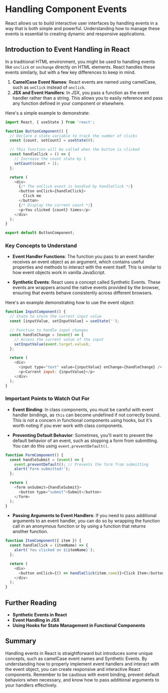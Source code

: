# Handling Component Events

React allows us to build interactive user interfaces by handling events in a way that is both simple and powerful. Understanding how to manage these events is essential to creating dynamic and responsive applications.

## Introduction to Event Handling in React

In a traditional HTML environment, you might be used to handling events like `onclick` or `onchange` directly on HTML elements. React handles these events similarly, but with a few key differences to keep in mind.

1. **CamelCase Event Names**: React events are named using camelCase, such as `onClick` instead of `onclick`.
2. **JSX and Event Handlers**: In JSX, you pass a function as the event handler rather than a string. This allows you to easily reference and pass any function defined in your component or elsewhere.

Here's a simple example to demonstrate:

```javascript
import React, { useState } from 'react';

function ButtonComponent() {
  // Declare a state variable to track the number of clicks
  const [count, setCount] = useState(0);

  // This function will be called when the button is clicked
  const handleClick = () => {
    // Increase the count state by 1
    setCount(count + 1);
  };

  return (
    <div>
      {/* The onClick event is handled by handleClick */}
      <button onClick={handleClick}>
        Click me
      </button>
      {/* Display the current count */}
      <p>You clicked {count} times</p>
    </div>
  );
}

export default ButtonComponent;
```

### Key Concepts to Understand

- **Event Handler Functions**: The function you pass to an event handler receives an event object as an argument, which contains useful properties and methods to interact with the event itself. This is similar to how event objects work in vanilla JavaScript.

- **Synthetic Events**: React uses a concept called Synthetic Events. These events are wrappers around the native events provided by the browser, ensuring that events behave consistently across different browsers.

Here's an example demonstrating how to use the event object:

```javascript
function InputComponent() {
  // State to store the current input value
  const [inputValue, setInputValue] = useState('');

  // Function to handle input changes
  const handleChange = (event) => {
    // Access the current value of the input
    setInputValue(event.target.value);
  };

  return (
    <div>
      <input type="text" value={inputValue} onChange={handleChange} />
      <p>Current input: {inputValue}</p>
    </div>
  );
}
```

### Important Points to Watch Out For

- **Event Binding**: In class components, you must be careful with event handler bindings, as `this` can become undefined if not correctly bound. This is not a concern in functional components using hooks, but it's worth noting if you ever work with class components.

- **Preventing Default Behavior**: Sometimes, you'll want to prevent the default behavior of an event, such as stopping a form from submitting. You can do this using `event.preventDefault()`.

```javascript
function FormComponent() {
  const handleSubmit = (event) => {
    event.preventDefault(); // Prevents the form from submitting
    alert('Form submitted!');
  };

  return (
    <form onSubmit={handleSubmit}>
      <button type="submit">Submit</button>
    </form>
  );
}
```

- **Passing Arguments to Event Handlers**: If you need to pass additional arguments to an event handler, you can do so by wrapping the function call in an anonymous function or by using a function that returns another function.

```javascript
function ItemComponent({ item }) {
  const handleClick = (itemName) => {
    alert(`You clicked on ${itemName}`);
  };

  return (
    <div>
      <button onClick={() => handleClick(item.name)}>Click Item</button>
    </div>
  );
}
```

## Further Reading

- **Synthetic Events in React**
- **Event Handling in JSX**
- **Using Hooks for State Management in Functional Components**

## Summary

Handling events in React is straightforward but introduces some unique concepts, such as camelCase event names and Synthetic Events. By understanding how to properly implement event handlers and interact with the event object, you can create responsive and interactive React components. Remember to be cautious with event binding, prevent default behaviors when necessary, and know how to pass additional arguments to your handlers effectively.